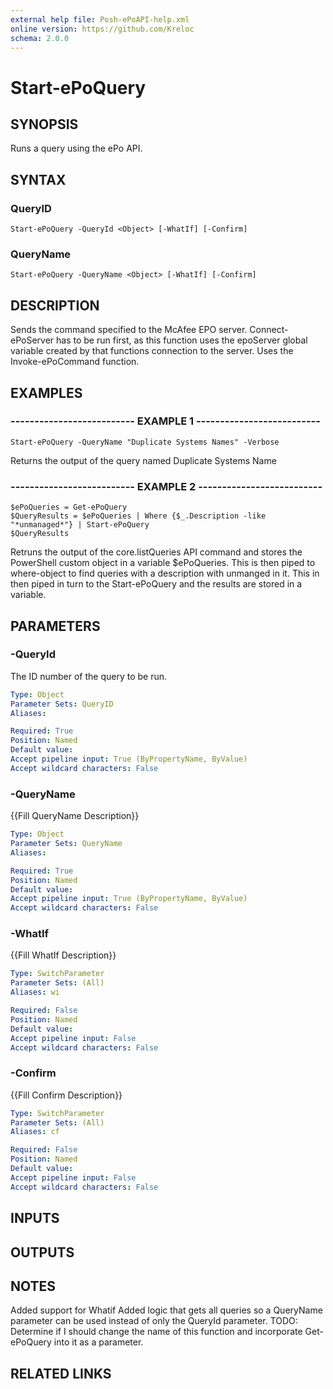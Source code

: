 ```yaml
---
external help file: Posh-ePoAPI-help.xml
online version: https://github.com/Kreloc
schema: 2.0.0
---
```


# Start-ePoQuery
## SYNOPSIS
Runs a query using the ePo API.

## SYNTAX

### QueryID
```
Start-ePoQuery -QueryId <Object> [-WhatIf] [-Confirm]
```

### QueryName
```
Start-ePoQuery -QueryName <Object> [-WhatIf] [-Confirm]
```

## DESCRIPTION
Sends the command specified to the McAfee EPO server.
Connect-ePoServer has to be run first,
as this function uses the epoServer global variable created by that functions connection to the server.
Uses the Invoke-ePoCommand function.

## EXAMPLES

### -------------------------- EXAMPLE 1 --------------------------
```
Start-ePoQuery -QueryName "Duplicate Systems Names" -Verbose
```

Returns the output of the query named Duplicate Systems Name

### -------------------------- EXAMPLE 2 --------------------------
```
$ePoQueries = Get-ePoQuery
$QueryResults = $ePoQueries | Where {$_.Description -like "*unmanaged*"} | Start-ePoQuery
$QueryResults
```
Retruns the output of the core.listQueries API command and stores the PowerShell custom object in a variable $ePoQueries.
      This is then piped to where-object to find queries with a description with unmanged in it.
      This in then piped in turn to the Start-ePoQuery and the results are stored in a variable.

## PARAMETERS

### -QueryId
The ID number of the query to be run.

```yaml
Type: Object
Parameter Sets: QueryID
Aliases: 

Required: True
Position: Named
Default value: 
Accept pipeline input: True (ByPropertyName, ByValue)
Accept wildcard characters: False
```

### -QueryName
{{Fill QueryName Description}}

```yaml
Type: Object
Parameter Sets: QueryName
Aliases: 

Required: True
Position: Named
Default value: 
Accept pipeline input: True (ByPropertyName, ByValue)
Accept wildcard characters: False
```

### -WhatIf
{{Fill WhatIf Description}}

```yaml
Type: SwitchParameter
Parameter Sets: (All)
Aliases: wi

Required: False
Position: Named
Default value: 
Accept pipeline input: False
Accept wildcard characters: False
```

### -Confirm
{{Fill Confirm Description}}

```yaml
Type: SwitchParameter
Parameter Sets: (All)
Aliases: cf

Required: False
Position: Named
Default value: 
Accept pipeline input: False
Accept wildcard characters: False
```

## INPUTS

## OUTPUTS

## NOTES
Added support for Whatif
Added logic that gets all queries so a QueryName parameter can be used instead of only the QueryId parameter.
TODO: Determine if I should change the name of this function and incorporate Get-ePoQuery into it as a parameter.

## RELATED LINKS

